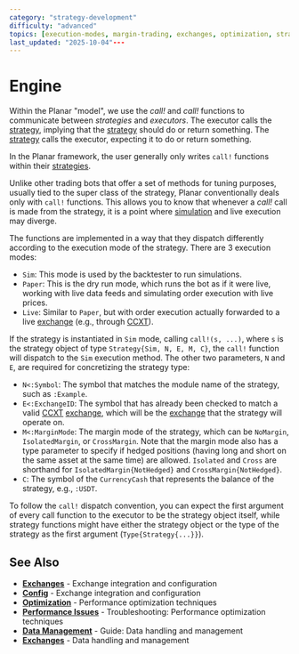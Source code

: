 ```yaml
---
category: "strategy-development"
difficulty: "advanced"
topics: [execution-modes, margin-trading, exchanges, optimization, strategy-development]
last_updated: "2025-10-04"---
---
```


# Engine

Within the Planar "model", we use the _call!_ and _call!_ functions to communicate between _strategies_ and _executors_. The executor calls the [strategy](../guides/strategy-development.md), implying that the [strategy](../guides/strategy-development.md) should do or return something. The [strategy](../guides/strategy-development.md) calls the executor, expecting it to do or return something.

In the Planar framework, the user generally only writes `call!` functions within their [strategies](../guides/strategy-development.md).

Unlike other trading bots that offer a set of methods for tuning purposes, usually tied to the super class of the strategy, Planar conventionally deals only with `call!` functions. This allows you to know that whenever a _call!_ call is made from the strategy, it is a point where [simulation](../guides/execution-modes.md#simulation-mode) and live execution may diverge.

The functions are implemented in a way that they dispatch differently according to the execution mode of the strategy. There are 3 execution modes:

- `Sim`: This mode is used by the backtester to run simulations.
- `Paper`: This is the dry run mode, which runs the bot as if it were live, working with live data feeds and simulating order execution with live prices.
- `Live`: Similar to `Paper`, but with order execution actually forwarded to a live [exchange](../[exchanges](../exchanges.md).md) (e.g., through [CCXT](../[exchanges](../exchanges.md).md#ccxt-integration)).

If the strategy is instantiated in `Sim` mode, calling `call!(s, ...)`, where `s` is the strategy object of type `Strategy{Sim, N, E, M, C}`, the `call!` function will dispatch to the `Sim` execution method. The other two parameters, `N` and `E`, are required for concretizing the strategy type:
- `N<:Symbol`: The symbol that matches the module name of the strategy, such as `:Example`.
- `E<:ExchangeID`: The symbol that has already been checked to match a valid [CCXT](../[exchanges](../exchanges.md).md#ccxt-integration) [exchange](../exchanges.md), which will be the [exchange](../exchanges.md) that the strategy will operate on.
- `M<:MarginMode`: The margin mode of the strategy, which can be `NoMargin`, `IsolatedMargin`, or `CrossMargin`. Note that the margin mode also has a type parameter to specify if hedged positions (having long and short on the same asset at the same time) are allowed. `Isolated` and `Cross` are shorthand for `IsolatedMargin{NotHedged}` and `CrossMargin{NotHedged}`.
- `C`: The symbol of the `CurrencyCash` that represents the balance of the strategy, e.g., `:USDT`.

To follow the `call!` dispatch convention, you can expect the first argument of every call function to the executor to be the strategy object itself, while strategy functions might have either the strategy object or the type of the strategy as the first argument (`Type{Strategy{...}}`).
    



## See Also

- **[Exchanges](../exchanges.md)** - Exchange integration and configuration
- **[Config](../config.md)** - Exchange integration and configuration
- **[Optimization](../optimization.md)** - Performance optimization techniques
- **[Performance Issues](../troubleshooting/performance-issues.md)** - Troubleshooting: Performance optimization techniques
- **[Data Management](../guides/data-management.md)** - Guide: Data handling and management
- **[Exchanges](../exchanges.md)** - Data handling and management
